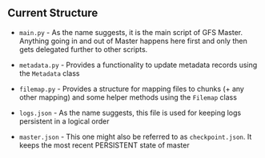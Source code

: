 ## Current Structure

- `main.py` - As the name suggests, it is the main script of GFS Master. Anything going in and out of Master happens here first and only then gets delegated further to other scripts.

- `metadata.py` - Provides a functionality to update metadata records using the `Metadata` class

- `filemap.py` - Provides a structure for mapping files to chunks (+ any other mapping) and some helper methods using the `Filemap` class

- `logs.json` - As the name suggests, this file is used for keeping logs persistent in a logical order

- `master.json` - This one might also be referred to as `checkpoint.json`. It keeps the most recent PERSISTENT state of master
